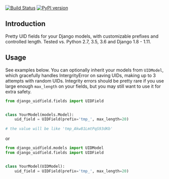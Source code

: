 [![Build Status](https://secure.travis-ci.org/ivelum/django-uidfield.png)](http://travis-ci.org/ivelum/django-uidfield)
[![PyPI version](https://badge.fury.io/py/django-uidfield.svg)](https://badge.fury.io/py/django-uidfield)

Introduction
------------

Pretty UID fields for your Django models, with customizable prefixes and controlled length. Tested vs. Python 2.7, 3.5, 3.6 and Django 1.8 - 1.11.


Usage
-----

See examples below. You can optionally inherit your models from `UIDModel`, which gracefully handles IntergrityError on saving UIDs, making up to 3 attempts with random UIDs. Integrity errors should be pretty rare if you use large enough `max_length` on your fields, but you may still want to use it for extra safety.

```python
from django_uidfield.fields import UIDField


class YourModel(models.Model):
    uid_field = UIDField(prefix='tmp_', max_length=20)
    
# the value will be like 'tmp_Akw81LmtPqS93dKb'
```
or
```python
from django_uidfield.models import UIDModel
from django_uidfield.fields import UIDField


class YourModel(UIDModel):
    uid_field = UIDField(prefix='tmp_', max_length=20)
```
